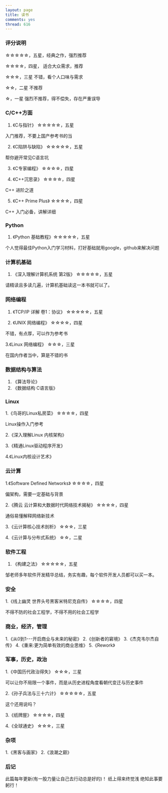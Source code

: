 ```yaml
---
layout: page
title: 读书
comments: yes
thread: 616
---
```


### 评分说明
☆☆☆☆☆，五星，经典之作，强烈推荐

☆☆☆☆，四星， 适合大众需求，推荐

☆☆☆，三星 不错，看个人口味与需求

☆☆，二星  不推荐

☆，一星  强烈不推荐，得不偿失，存在严重误导



### C/C++方面

1. 《C与指针》 ☆☆☆☆☆，五星 

入门推荐，不要上国产参考书的当

2. 《C陷阱与缺陷》 ☆☆☆☆☆，五星

帮你避开常见C语言坑

3. 《C专家编程》   ☆☆☆☆，四星

4. 《C++沉思录》   ☆☆☆☆，四星

C++ 进阶之道

5. 《C++ Prime Plus》 ☆☆☆☆，四星 

C++ 入门必备，讲解详细

### Python
1. 《Python 基础教程》☆☆☆☆☆，五星 

个人觉得最佳Python入门学习材料，打好基础就用google，github来解决问题

### 计算机基础
1. 《深入理解计算机系统 第2版》     ☆☆☆☆☆，五星
 
请精读且多读几遍，计算机基础读这一本书就可以了。

### 网络编程 
1. 《TCP/IP 详解 卷1：协议》       ☆☆☆☆☆，五星

2. 《UNIX 网络编程》  ☆☆☆☆，四星

不错，有点厚，可以作为参考书

3.《Linux 网络编程》  ☆☆☆，三星 

在国内作者当中，算是不错的书

### 数据结构与算法
1. 《算法导论》
2. 《数据结构 C语言版》

### Linux  
1.《鸟哥的Linux私房菜》   ☆☆☆☆，四星 

Linux操作入门参考

2.《深入理解Linux 内核架构》

3.《精通Linux驱动程序开发》

4.《Linux内核设计艺术》

### 云计算
1.《Software Defined Networks》 ☆☆☆☆，四星

偏架构，需要一定基础与背景

2.《腾云 云计算和大数据时代网络技术揭秘》 ☆☆☆☆，四星

通俗易懂解释网络新技术  

3.《云计算核心技术剖析》   ☆☆☆，三星

4.《云计算与分布式系统》   ☆☆，二星

### 软件工程
1. 《构建之法》   ☆☆☆☆☆，五星

邹老师多年软件开发精华总结，务实有趣，每个软件开发人员都可以买一本。


### 安全
1.《线上幽灵 世界头号黑客米特尼克自传》 ☆☆☆☆，四星

不得不防的社会工程学，不得不用的社会工程学


### 商业，经济，管理 
1.《从0到1---开启商业与未来的秘密》
2.《创新者的窘境》
3.《杰克韦尔杰自传》
4.《重来:更为简单有效的商业思维》
5.《Rework》

### 军事，历史，政治
1.《中国历代政治得失》   ☆☆☆，三星

可以让你不局限一个事件，而是从历史进程角度看朝代变迁与历史事件

2.《孙子兵法与三十六计》  ☆☆☆☆☆，五星 

这个还用说吗？

3.《纸牌屋》   ☆☆☆☆，四星

4.《全球通史》 ☆☆☆，三星




### 杂项 
1.《黑客与画家》 
2.《浪潮之巅》

### 后记
此篇每年更新(有一股力量让自己去行动总是好的)！
纸上得来终觉浅 绝知此事要躬行！ 


